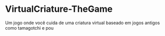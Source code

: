 # VirtualCriature-TheGame
Um jogo onde você cuida de uma criatura virtual baseado em jogos antigos como tamagotchi e pou
